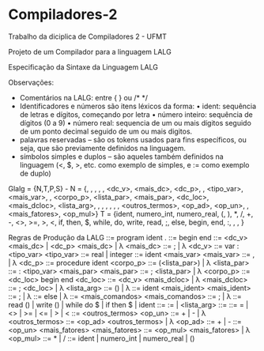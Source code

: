 # Compiladores-2

Trabalho da diciplica de Compiladores 2 - UFMT

Projeto de um Compilador para a linguagem LALG

Especificação da Sintaxe da Linguagem LALG


Observações:
- Comentários na LALG: entre { } ou /* */
- Identificadores e números são itens léxicos da forma:
    • ident: sequência de letras e dígitos, começando por letra
    • número inteiro: sequência de dígitos (0 a 9)
    • número real: sequencia de um ou mais dígitos seguido de um ponto decimal seguido de um ou mais digitos.
- palavras reservadas – são os tokens usados para fins específicos, ou seja, que são
previamente definidos na linguagem.
- símbolos simples e duplos – são aqueles também definidos na linguagem (<, $, >, etc.
como exemplo de simples, e := como exemplo de duplo)

 Glalg = {N,T,P,S} -
N = {<programa>, <corpo>, <dc>, <comando>, <comandos>, <dc_v>, <mais_dc>,
<dc_p>, <variaveis>, <tipo_var>, <mais_var>, <parametros>, <corpo_p>,
<lista_par>, <mais_par>, <dc_loc>, <mais_dcloc>, <lista_arg>, <argumentos>,
<pfalsa>, <condicao>, <expressao>, <relacao>, <termo>, <outros_termos>,
<op_ad>, <op_un>, <fator>, <mais_fatores>, <op_mul>}
T = {ident, numero_int, numero_real, (, ), *, /, +, -, <>, >=, >, <, if, then, $, while, do,
write, read, ;, else, begin, end, :, , , }


Regras de Produção da LALG
<programa> ::= program ident <corpo> .
<corpo> ::= <dc> begin <comandos> end
<dc> ::= <dc_v> <mais_dc> | <dc_p> <mais_dc> | λ
<mais_dc> ::= ; <dc> | λ
<dc_v> ::= var <variaveis> : <tipo_var>
<tipo_var> ::= real | integer
<variaveis> ::= ident <mais_var>
<mais_var> ::= , <variaveis> | λ
<dc_p> ::= procedure ident <parametros> <corpo_p>
<parametros> ::= (<lista_par>) | λ
<lista_par> ::= <variaveis> : <tipo_var> <mais_par>
<mais_par> ::= ; <lista_par> | λ
<corpo_p> ::= <dc_loc> begin <comandos> end
<dc_loc> ::= <dc_v> <mais_dcloc> | λ
<mais_dcloc> ::= ; <dc_loc> | λ
<lista_arg> ::= (<argumentos>) | λ
<argumentos> ::= ident <mais_ident>
<mais_ident> ::= ; <argumentos> | λ
<pfalsa> ::= else <comandos> | λ
<comandos> ::= <comando> <mais_comandos>
<mais_comandos> ::= ; <comandos> | λ
<comando> ::= read (<variaveis>) |
 write (<variaveis>) |
 while <condicao> do <comandos> $ |
 if <condicao> then <comandos> <pfalsa> $ |
 ident <restoIdent>
<restoIdent> ::= := <expressao> | <lista_arg>
<condicao> ::= <expressao> <relacao> <expressao>
<relacao> ::= = | <> | >= | <= | > | <
<expressao> ::= <termo> <outros_termos>
<op_un> ::= + | - | λ
<outros_termos> ::= <op_ad> <termo> <outros_termos> | λ
<op_ad> ::= + | -
<termo> ::= <op_un> <fator> <mais_fatores>
<mais_fatores> ::= <op_mul> <fator> <mais_fatores> | λ
<op_mul> ::= * | /
<fator> ::= ident | numero_int | numero_real | (<expressao>)